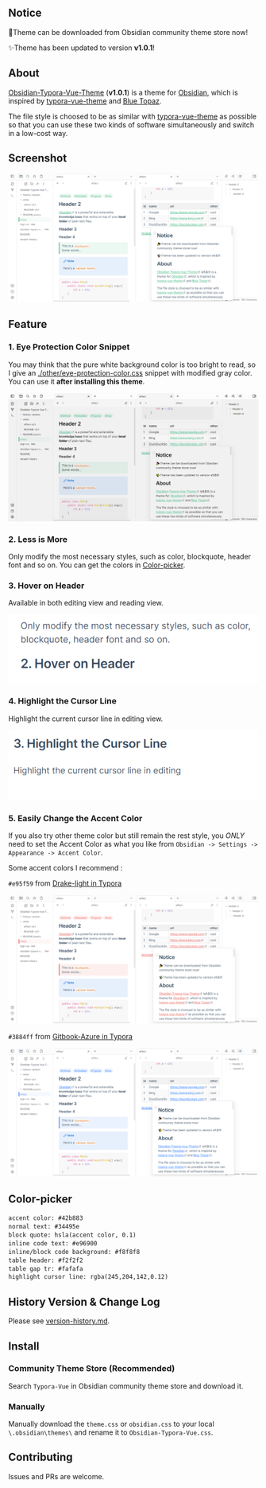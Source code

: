 ## Notice

🎉Theme can be downloaded from Obsidian community theme store now!

✨Theme has been updated to version **v1.0.1**!

## About

[Obsidian-Typora-Vue-Theme](https://github.com/ZekunC/Obsidian-Typora-Vue-Theme) (**v1.0.1**) is a theme for [Obsidian](https://obsidian.md/), which is inspired by [typora-vue-theme](https://github.com/blinkfox/typora-vue-theme) and [Blue Topaz](https://github.com/whyt-byte/Blue-Topaz_Obsidian-css/).

The file style is choosed  to be as similar with [typora-vue-theme](https://github.com/blinkfox/typora-vue-theme) as possible so that you can use these two kinds of software simultaneously and switch in a low-cost way. 

## Screenshot

![screenshot](high-res.png)

## Feature

### 1. Eye Protection Color Snippet

You may think that the pure white background color is too bright to read, so I give an [./other/eye-protection-color.css](./other/eye-protection-color.css) snippet with modified gray color. You can use it **after installing this theme**.

![](./README.assets/gray-color.png)

### 2. Less is More

Only modify the most necessary styles, such as color, blockquote, header font and so on. You can get the colors in [Color-picker](#Color-picker). 

### 3. Hover on Header

Available in both editing view and reading view.

![](README.assets/img13.gif)

### 4. Highlight the Cursor Line

Highlight the current cursor line in editing view.

![](./README.assets/img14.gif)

### 5. Easily Change the Accent Color

If you also try other theme color but still remain the rest style, you *ONLY* need to set the Accent Color as what you like from `Obsidian -> Settings -> Appearance -> Accent Color`.

Some accent colors I recommend :

`#e95f59` from [Drake-light in Typora](https://github.com/liangjingkanji/DrakeTyporaTheme)

![](./README.assets/drake-light.png)

`#3884ff` from [Gitbook-Azure in Typora](https://github.com/h16nning/typora-gitbook-theme)

![](./README.assets/gitbook-azure.png)

## Color-picker

```txt
accent color: #42b883
normal text: #34495e
block quote: hsla(accent color, 0.1)
inline code text: #e96900
inline/block code background: #f8f8f8
table header: #f2f2f2
table gap tr: #fafafa
highlight cursor line: rgba(245,204,142,0.12)
```

## History Version & Change Log

Please see [version-history.md](./version-history.md).

## Install

### Community Theme Store (Recommended)

Search `Typora-Vue` in Obsidian community theme store and download it.

### Manually

Manually download the `theme.css` or `obsidian.css` to your local `\.obsidian\themes\` and rename it to `Obsidian-Typora-Vue.css`.

## Contributing

Issues and PRs are welcome.


